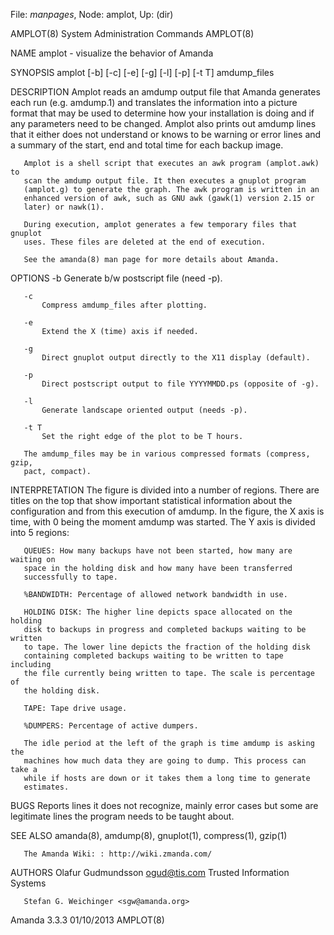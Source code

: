File: *manpages*,  Node: amplot,  Up: (dir)

AMPLOT(8)               System Administration Commands               AMPLOT(8)



NAME
       amplot - visualize the behavior of Amanda

SYNOPSIS
       amplot [-b] [-c] [-e] [-g] [-l] [-p] [-t T] amdump_files


DESCRIPTION
       Amplot reads an amdump output file that Amanda generates each run (e.g.
       amdump.1) and translates the information into a picture format that may
       be used to determine how your installation is doing and if any
       parameters need to be changed.  Amplot also prints out amdump lines
       that it either does not understand or knows to be warning or error
       lines and a summary of the start, end and total time for each backup
       image.

       Amplot is a shell script that executes an awk program (amplot.awk) to
       scan the amdump output file. It then executes a gnuplot program
       (amplot.g) to generate the graph. The awk program is written in an
       enhanced version of awk, such as GNU awk (gawk(1) version 2.15 or
       later) or nawk(1).

       During execution, amplot generates a few temporary files that gnuplot
       uses. These files are deleted at the end of execution.

       See the amanda(8) man page for more details about Amanda.

OPTIONS
       -b
           Generate b/w postscript file (need -p).

       -c
           Compress amdump_files after plotting.

       -e
           Extend the X (time) axis if needed.

       -g
           Direct gnuplot output directly to the X11 display (default).

       -p
           Direct postscript output to file YYYYMMDD.ps (opposite of -g).

       -l
           Generate landscape oriented output (needs -p).

       -t T
           Set the right edge of the plot to be T hours.

       The amdump_files may be in various compressed formats (compress, gzip,
       pact, compact).

INTERPRETATION
       The figure is divided into a number of regions. There are titles on the
       top that show important statistical information about the configuration
       and from this execution of amdump. In the figure, the X axis is time,
       with 0 being the moment amdump was started. The Y axis is divided into
       5 regions:

       QUEUES: How many backups have not been started, how many are waiting on
       space in the holding disk and how many have been transferred
       successfully to tape.

       %BANDWIDTH: Percentage of allowed network bandwidth in use.

       HOLDING DISK: The higher line depicts space allocated on the holding
       disk to backups in progress and completed backups waiting to be written
       to tape. The lower line depicts the fraction of the holding disk
       containing completed backups waiting to be written to tape including
       the file currently being written to tape. The scale is percentage of
       the holding disk.

       TAPE: Tape drive usage.

       %DUMPERS: Percentage of active dumpers.

       The idle period at the left of the graph is time amdump is asking the
       machines how much data they are going to dump. This process can take a
       while if hosts are down or it takes them a long time to generate
       estimates.

BUGS
       Reports lines it does not recognize, mainly error cases but some are
       legitimate lines the program needs to be taught about.

SEE ALSO
       amanda(8), amdump(8), gnuplot(1), compress(1), gzip(1)

       The Amanda Wiki: : http://wiki.zmanda.com/

AUTHORS
       Olafur Gudmundsson <ogud@tis.com>
           Trusted Information Systems

       Stefan G. Weichinger <sgw@amanda.org>



Amanda 3.3.3                      01/10/2013                         AMPLOT(8)
